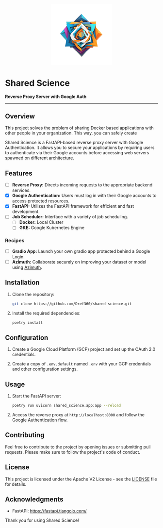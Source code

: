<p align="center">
   <img src="docs/logo.png", width="40%">
</p>

# Shared Science

**Reverse Proxy Server with Google Auth**

---

## Overview

   This project solves the problem of sharing Docker based applications with other people in your organization. This way, you can safely create

Shared Science is a FastAPI-based reverse proxy server with Google Authentication. It allows you to secure your applications by requiring users to authenticate via their Google accounts before accessing web servers spawned on different architecture.

## Features

- [ ] **Reverse Proxy:** Directs incoming requests to the appropriate backend services.
- [x] **Google Authentication:** Users must log in with their Google accounts to access protected resources.
- [x] **FastAPI:** Utilizes the FastAPI framework for efficient and fast development.
- [ ] **Job Scheduler:** Interface with a variety of job scheduling.
  - [ ] **Docker:** Local Cluster
  - [ ] **GKE:** Google Kubernetes Engine

### Recipes

- [ ] **Gradio App:** Launch your own gradio app protected behind a Google Login.
- [ ] **Azimuth:** Collaborate securely on improving your dataset or model using [Azimuth](github.com/ServiceNow/azimuth).

## Installation

1. Clone the repository:

   ```bash
   git clone https://github.com/Dref360/shared-science.git
   ```

2. Install the required dependencies:

   ```bash
   poetry install
   ```

## Configuration

1. Create a Google Cloud Platform (GCP) project and set up the OAuth 2.0 credentials.

2. Create a copy of `.env.default` named `.env` with your GCP credentials and other configuration settings.

## Usage

1. Start the FastAPI server:

   ```bash
   poetry run uvicorn shared_science.app:app --reload
   ```

2. Access the reverse proxy at `http://localhost:8000` and follow the Google Authentication flow.

## Contributing

Feel free to contribute to the project by opening issues or submitting pull requests. Please make sure to follow the project's code of conduct.

## License

This project is licensed under the Apache V2 License - see the [LICENSE](LICENSE) file for details.

## Acknowledgments

- FastAPI: https://fastapi.tiangolo.com/

Thank you for using Shared Science!
